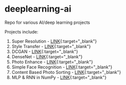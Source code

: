 # deeplearning-ai
Repo for various AI/deep learning projects

Projects include:
1. Super Resolution - [LINK](https://github.com/rrwiyatn/deeplearning-ai/tree/master/super_resolution){:target="_blank"}
2. Style Transfer - [LINK](https://github.com/rrwiyatn/deeplearning-ai/tree/master/style_transfer){:target="_blank"}
3. DCGAN - [LINK](https://github.com/rrwiyatn/deeplearning-ai/tree/master/dcgan){:target="_blank"}
4. DenseNet - [LINK](https://github.com/rrwiyatn/deeplearning-ai/tree/master/densenet){:target="_blank"}
5. Photo Enhance - [LINK](https://github.com/rrwiyatn/deeplearning-ai/tree/master/photo_enhance){:target="_blank"}
6. Simple Face Recognition - [LINK](https://github.com/rrwiyatn/deeplearning-ai/tree/master/simple_face_recognition){:target="_blank"}
7. Content Based Photo Sorting - [LINK](https://github.com/rrwiyatn/deeplearning-ai/tree/master/photo_content_sorting){:target="_blank"}
8. MLP & RNN in NumPy - [LINK](https://github.com/rrwiyatn/deeplearning-ai/tree/master/neural_network){:target="_blank"}
